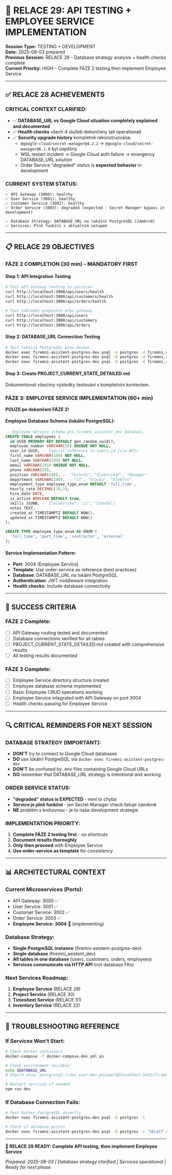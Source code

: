 # 🚀 RELACE 29: API TESTING + EMPLOYEE SERVICE IMPLEMENTATION

**Session Type:** TESTING + DEVELOPMENT  
**Date:** 2025-08-03 prepared  
**Previous Session:** RELACE 28 - Database strategy analysis + health checks complete  
**Current Priority:** HIGH - Complete FÁZE 2 testing then implement Employee Service

---

## ✅ RELACE 28 ACHIEVEMENTS

### **CRITICAL CONTEXT CLARIFIED:**
- ✅ **DATABASE_URL vs Google Cloud situation completely explained and documented**
- ✅ **Health checks** všech 4 služeb dokončeny (all operational)
- ✅ **Security upgrade history** kompletně rekonstruována:
  - `@google-cloud/secret-manager@4.2.2` → `@google-cloud/secret-manager@6.1.0` byl úspěšný
  - WSL restart incident → Google Cloud auth failure → emergency DATABASE_URL solution
  - Order Service "degraded" status is **expected behavior** in development

### **CURRENT SYSTEM STATUS:**
```
✅ API Gateway (3000): healthy
✅ User Service (3001): healthy  
✅ Customer Service (3002): healthy
✅ Order Service (3003): degraded (expected - Secret Manager bypass in development)

✅ Database Strategy: DATABASE_URL na lokální PostgreSQL (záměrně)
✅ Services: Plně funkční s aktuálním setupem
```

---

## 📋 RELACE 29 OBJECTIVES

### **FÁZE 2 COMPLETION (30 min) - MANDATORY FIRST**

#### **Step 1: API Integration Testing**
```bash
# Test API Gateway routing to services
curl http://localhost:3000/api/users/health
curl http://localhost:3000/api/customers/health
curl http://localhost:3000/api/orders/health

# Test základní endpoints přes gateway
curl http://localhost:3000/api/users
curl http://localhost:3000/api/customers
curl http://localhost:3000/api/orders
```

#### **Step 2: DATABASE_URL Connection Testing**
```bash
# Test lokální PostgreSQL přes Docker
docker exec firemni-asistent-postgres-dev psql -U postgres -d firemni_asistent_dev -c "SELECT 'users' as table_name, COUNT(*) FROM users;"
docker exec firemni-asistent-postgres-dev psql -U postgres -d firemni_asistent_dev -c "SELECT 'customers' as table_name, COUNT(*) FROM customers;"
docker exec firemni-asistent-postgres-dev psql -U postgres -d firemni_asistent_dev -c "SELECT 'orders' as table_name, COUNT(*) FROM orders;"
```

#### **Step 3: Create PROJECT_CURRENT_STATE_DETAILED.md**
Dokumentovat všechny výsledky testování s kompletním kontextem.

### **FÁZE 3: EMPLOYEE SERVICE IMPLEMENTATION (60+ min)**

**POUZE po dokončení FÁZE 2!**

#### **Employee Database Schema (lokální PostgreSQL):**
```sql
-- Employee Service schema pro firemni_asistent_dev databázi
CREATE TABLE employees (
  id UUID PRIMARY KEY DEFAULT gen_random_uuid(),
  employee_number VARCHAR(50) UNIQUE NOT NULL,
  user_id UUID, -- logical reference to users.id (via API)
  first_name VARCHAR(100) NOT NULL,
  last_name VARCHAR(100) NOT NULL, 
  email VARCHAR(255) UNIQUE NOT NULL,
  phone VARCHAR(50),
  position VARCHAR(100), -- "Technik", "Elektrikář", "Manager"
  department VARCHAR(100), -- "IT", "Stavba", "Elektro"
  employment_type employee_type_enum DEFAULT 'full_time',
  hourly_rate DECIMAL(10,2),
  hire_date DATE,
  is_active BOOLEAN DEFAULT true,
  skills JSONB, -- ["elektrika", "it", "stavba"] 
  notes TEXT,
  created_at TIMESTAMPTZ DEFAULT NOW(),
  updated_at TIMESTAMPTZ DEFAULT NOW()
);

CREATE TYPE employee_type_enum AS ENUM (
  'full_time', 'part_time', 'contractor', 'external'
);
```

#### **Service Implementation Pattern:**
- **Port**: 3004 (Employee Service)
- **Template**: Use order-service as reference (best practices)
- **Database**: DATABASE_URL na lokální PostgreSQL
- **Authentication**: JWT middleware integration
- **Health checks**: Include database connectivity

---

## 🎯 SUCCESS CRITERIA

### **FÁZE 2 Complete:**
- [ ] API Gateway routing tested and documented
- [ ] Database connections verified for all tables
- [ ] PROJECT_CURRENT_STATE_DETAILED.md created with comprehensive results
- [ ] All testing results documented

### **FÁZE 3 Complete:**
- [ ] Employee Service directory structure created
- [ ] Employee database schema implemented
- [ ] Basic Employee CRUD operations working
- [ ] Employee Service integrated with API Gateway on port 3004
- [ ] Health checks passing for Employee Service

---

## 🔍 CRITICAL REMINDERS FOR NEXT SESSION

### **DATABASE STRATEGY (IMPORTANT):**
- **DON'T** try to connect to Google Cloud databases
- **DO** use lokální PostgreSQL via `docker exec firemni-asistent-postgres-dev`
- **DON'T** be confused by .env files containing Google Cloud URLs
- **DO** remember that DATABASE_URL strategy is intentional and working

### **ORDER SERVICE STATUS:**
- **"degraded" status is EXPECTED** - není to chyba
- **Service je plně funkční** - jen Secret Manager check failuje záměrně
- **NE** problém s knihovnou - je to naše development strategie

### **IMPLEMENTATION PRIORITY:**
1. **Complete FÁZE 2 testing first** - no shortcuts
2. **Document results thoroughly** 
3. **Only then proceed** with Employee Service
4. **Use order-service as template** for consistency

---

## 📊 ARCHITECTURAL CONTEXT

### **Current Microservices (Ports):**
- API Gateway: 3000 ✅
- User Service: 3001 ✅
- Customer Service: 3002 ✅
- Order Service: 3003 ✅
- **Employee Service: 3004** 🚧 (implementing)

### **Database Strategy:**
- **Single PostgreSQL instance** (firemni-asistent-postgres-dev)
- **Single database** (firemni_asistent_dev) 
- **All tables in one database** (users, customers, orders, employees)
- **Services communicate via HTTP API** (not database FKs)

### **Next Services Roadmap:**
1. **Employee Service** (RELACE 29)
2. **Project Service** (RELACE 30)
3. **Timesheet Service** (RELACE 31)
4. **Inventory Service** (RELACE 32)

---

## 🚨 TROUBLESHOOTING REFERENCE

### **If Services Won't Start:**
```bash
# Check Docker containers
docker-compose -f docker-compose.dev.yml ps

# Check environment variable
echo $DATABASE_URL
# Should show: postgresql://dev_user:dev_password@localhost:5432/firemni_asistent_dev

# Restart services if needed
npm run dev
```

### **If Database Connection Fails:**
```bash
# Test Docker PostgreSQL directly
docker exec firemni-asistent-postgres-dev psql -U postgres -l

# Check if database exists
docker exec firemni-asistent-postgres-dev psql -U postgres -c "SELECT datname FROM pg_database WHERE datname='firemni_asistent_dev';"
```

---

**🎯 RELACE 29 READY: Complete API testing, then implement Employee Service**

*Prepared: 2025-08-03 | Database strategy clarified | Services operational | Ready for next phase*